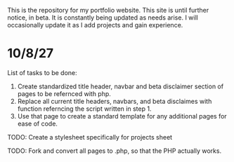 This is the repository for my portfolio website. 
This site is until further notice, in beta. It is constantly being updated as needs arise. 
I will occasionally update it as I add projects and gain experience. 


# 10/8/27
List of tasks to be done:
1. Create standardized title header, navbar and beta disclaimer section of pages to be refernced with php. 
2. Replace all current title headers, navbars, and beta disclaimes with function referncing the script written in step 1. 
3. Use that page to create a standard template for any additional pages for ease of code. 


TODO: Create a stylesheet specifically for projects sheet

TODO: Fork and convert all pages to .php, so that the PHP actually works. 